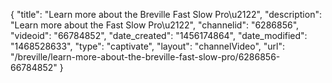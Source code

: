 {
    "title": "Learn more about the Breville Fast Slow Pro\u2122",
    "description": "Learn more about the Fast Slow Pro\u2122",
    "channelid": "6286856",
    "videoid": "66784852",
    "date_created": "1456174864",
    "date_modified": "1468528633",
    "type": "captivate",
    "layout": "channelVideo",
    "url": "\/breville\/learn-more-about-the-breville-fast-slow-pro\/6286856-66784852"
}